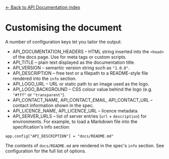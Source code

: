 [← Back to API Documentation index](index.md)

# Customising the document
A number of configuration keys let you tailor the output:
- API_DOCUMENTATION_HEADERS – HTML string inserted into the `<head>` of
    the docs page. Use for meta tags or custom scripts.
- API_TITLE – plain text displayed as the documentation title.
- API_VERSION – semantic version string such as `"1.0.0"`.
- API_DESCRIPTION – free text or a filepath to a README-style file rendered
    into the `info` section.
- API_LOGO_URL – URL or static path to an image used as the logo.
- API_LOGO_BACKGROUND – CSS colour value behind the logo (e.g.
    `"#fff"` or `"transparent"`).
- API_CONTACT_NAME, API_CONTACT_EMAIL,
    API_CONTACT_URL – contact information shown in the spec.
- API_LICENCE_NAME, API_LICENCE_URL – licence metadata.
- API_SERVER_URLS – list of server entries (`url` + `description`) for environments.
For example, to load a Markdown file into the specification's info section:
```
app.config["API_DESCRIPTION"] = "docs/README.md"
```
The contents of `docs/README.md` are rendered in the spec's `info` section.
See configuration for the full list of options.

